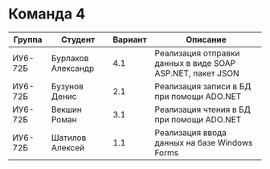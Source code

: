 # Команда 4

| Группа  | Студент            | Вариант | Описание                                                  |
|---------|--------------------|---------|-----------------------------------------------------------|
| ИУ6-72Б | Бурлаков Александр | 4.1     | Реализация отправки данных в виде SOAP ASP.NET, пакет JSON|
| ИУ6-72Б | Бузунов Денис      | 2.1     | Реализация записи в БД при помощи ADO.NET                 |
| ИУ6-72Б | Векшин Роман       | 3.1     | Реализация чтения в БД при помощи ADO.NET                 |
| ИУ6-72Б | Шатилов Алексей    | 1.1     | Реализация ввода данных на базе Windows Forms             |
